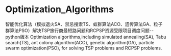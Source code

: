 # Optimization_Algorithms
智能优化算法（模拟退火SA、禁忌搜索TS、蚁群算法ACO、遗传算法GA、粒子群算法PSO）解决TSP旅行商最短路问题和RCPSP资源受限项目调度问题--python版本
Optimization algorithms,including simulated annealing(SA), Tabu search(TS), ant colony algorithm(ACO), genetic algorithm(GA), particle swarm optimization(PSO), for solving TSP problems and RCPSP problems.
